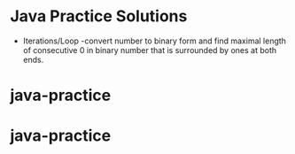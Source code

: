 Java Practice Solutions
=======================

- Iterations/Loop
	-convert number to binary form and find maximal length of consecutive 0 in binary number that is surrounded by ones at both ends.


# java-practice
# java-practice
